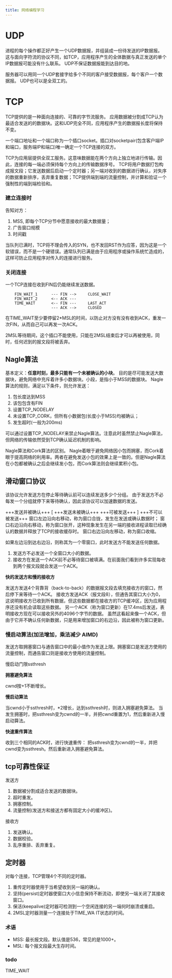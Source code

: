 ```yaml
---
title: 网络编程学习
---
```


# UDP
进程的每个操作都正好产生一个UDP数据报，并组装成一份待发送的IP数据报。
这与面向字符流的协议不同，如TCP，应用程序产生的全体数据与真正发送的单个IP数据报可能没有什么联系。
UDP不保证数据报能到达目的地。

服务器可以用同一个UDP套接字给多个不同的客户接受数据报，每个客户一个数据报。
UDP也可以是全双工的。

# TCP 
TCP提供的是一种面向连接的、可靠的字节流服务。
应用数据被分割成TCP认为最适合发送的的数据块。这和UDP完全不同，应用程序产生的数据报长度将保持不变。
  
一个端口地址和一个端口称为一个插口socket。插口对socketpair(包含客户端IP和端口，服务端IP和端口)唯一确定一个TCP连接的双方。
  
TCP为应用层提供全双工服务。这意味数据能在两个方向上独立地进行传输。因此，连接的每一端必须保持每个方向上的传输数据序号。
TCP将用户数据打包构成报文段；它发送数据后启动一个定时器；另一端对收到的数据进行确认，对失序的数据重新排序，丢弃重复数据；TCP提供端到端的流量控制，并计算和验证一个强制性的端到端检验和。

### 建立连接时

告知对方：
1. MSS, 即每个TCP分节中愿意接收的最大数据量；
2. 广告窗口规模
3. 时间戳

当队列已满时，TCP将不理会传入的SYN，也不发回RST作为应答，因为这是一个软错误，而不是一个硬错误。通常队列已满是由于应用程序或操作系统忙造成的，这样可防止应用程序对传入的连接进行服务。

### 关闭连接

一个TCP连接在收到FIN后仍能继续发送数据。

```
	FIN_WAIT_1      --- FIN -->     CLOSE_WAIT
    FIN_WAIT_2      <-- ACK ---     
	TIME_WAIT       <-- FIN ---     LAST_ACT
	                --- ACK -->     CLOSED
```

在TIME_WAIT至少要停留2*MSL的时间，以防止对方没有没有收到ACK，重发一次FIN，从而自己可以再发一次ACK。

2MSL等待期间，这个插口不能使用，只能在2MSL结束后才可以再被使用，同时，任何迟到的报文段将被丢弃。

## Nagle算法
基本定义：**任意时刻，最多只能有一个未被确认的小块**。
目的是尽可能发送大数据块，避免网络中充斥着许多小数据块。小段，是指小于MSS的数据块。
Nagle算法的规则，满足以下条件，则允许发送：
1. 包长度达到MSS
2. 该包包含有FIN
3. 设置TCP_NODELAY
4. 未设置TCP_CORK，但所有小数据包(长度小于MSS)均被确认；
5. 发生超时(一般为200ms)

可以通过设置TCP_NODELAY来禁止Nagle算法。注意此时虽然禁止Nagle算法，但网络的传输依然受到TCP确认延迟机制的影响。

Nagle算法和Cork算法的区别。
Nagle着眼于避免网络因小包而拥塞，而Cork着眼于提高网络的利用率。两者在避免发送小包的效果上是一致的。但是Nagle算法在小包都被确认之后会继续发小包，而Cork算法则会继续累积小包。

## 滑动窗口协议

该协议允许发送方在停止等待确认前可以连续发送多少个分组。
由于发送方不必每发一个分组就停下来等待确认，因此该协议可以加速数据的发送。

+++发送并被确认+++  [ +++发送未被确认+++   +++可被发送+++ ]    +++不可以被发送+++ 
窗口左边沿向右移动，称为窗口合拢，发生在发送或确认数据时；
窗口右边沿向右移动，称为窗口张开，这种现象发生在另一端的接收进程读取已经确认的数据并释放了TCP的接收缓存时。
窗口右边沿向左移动，称为窗口收缩。

如果左边沿到达右边沿，则称其为一个零窗口，此时发送方不能发送任何数据。

1. 发送方不必发送一个全窗口大小的数据。
2. 接收方在发送一个ACK前不必等待窗口被填满。在前面我们看到许多实现每收到两个报文段就会发送一个ACK。

__快的发送方和慢的接收方__

发送方发送4个背靠背（back-to-back）的数据报文段去填充接收方的窗口，然后停下来等待一个ACK。
接收方发送ACK（报文段8），但通告其窗口大小为0，这说明接收方已收到所有数据，但这些数据都在接收方的TCP缓冲区，因为应用程序还没有机会读取这些数据。
另一个ACK（称为窗口更新）在17.4ms后发送，表明接收方现在可以接收另外的4096个字节的数据。
虽然这看起来像一个ACK，但由于它并不确认任何新数据，只是用来增加窗口的右边沿，因此被称为窗口更新。

### 慢启动算法(加法增加，乘法减少 AIMD)

发送方取拥塞窗口与通告窗口中的最小值作为发送上限。拥塞窗口是发送方使用的流量控制，而通告窗口则是接收方使用的流量控制。


慢启动门限ssthresh

__拥塞避免算法__

cwnd按+1不断增长。

__慢启动算法__

当cwnd小于ssthresh时，*2增长，达到ssthresh时，则进入拥塞避免算法。
当发生拥塞时，把ssthresh变为cwnd的一半，并把cwnd重置为1，然后重新进入慢启动算法。

__快速重传算法__

收到三个相同的ACK时，进行快速重传：
把ssthresh变为cwnd的一半，并把cwnd变为ssthresh。然后重新进入拥塞避免算法。

## tcp可靠性保证

发送方
1. 数据被分割成适合发送的数据块。
2. 超时重发。
3. 拥塞控制。
4. 流量控制(发送方和接送方都有固定大小的缓冲区)。

接收方
1. 发送确认。
2. 数据校验。
3. 乱序重排、丢弃重复。

## 定时器

对每个连接，TCP管理4个不同的定时器。
1. 重传定时器使用于当希望收到另一端的确认。
2. 坚持(persist)定时器使窗口大小信息保持不断流动，即使另一端关闭了其接收窗口。
3. 保活(keepalive)定时器可检测到一个空闲连接的另一端何时崩溃或重启。
4. 2MSL定时器测量一个连接处于TIME_WA IT状态的时间。

### 术语

* MSS: 最长报文段。默认值是536，常见的是1000+。
* MSL: 每个报文段最大生存时间。

### todo 

TIME_WAIT
